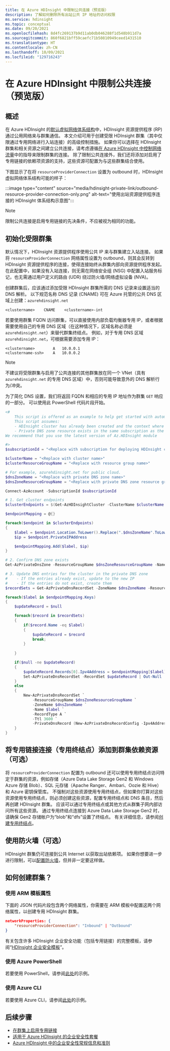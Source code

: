 ```yaml
---
title: 在 Azure HDInsight 中限制公共连接（预览版）
description: 了解如何删除所有出站公共 IP 地址的访问权限
ms.service: hdinsight
ms.topic: conceptual
ms.date: 09/20/2021
ms.openlocfilehash: 8d4fc269137b9d11ab0db046288f1d548b911d7a
ms.sourcegitcommit: 860f6821bff59caefc71b50810949ceed1431510
ms.translationtype: HT
ms.contentlocale: zh-CN
ms.lasthandoff: 10/09/2021
ms.locfileid: "129716243"
---
```

# <a name="restrict-public-connectivity-in-azure-hdinsight-preview"></a>在 Azure HDInsight 中限制公共连接（预览版）

## <a name="overview"></a>概述
在 Azure HDInsight 的[默认虚拟网络体系结构](./hdinsight-virtual-network-architecture.md)中，HDInsight 资源提供程序 (RP) 通过公用网络来与群集通信。 本文介绍可用于创建受限 HDInsight 群集（其中仅限通过专用网络进行入站连接）的高级控制措施。 如果你可以选择在 HDInsight 群集和相关资源之间建立公共连接，请考虑遵循[在 Azure HDInsight 中控制网络流量](./control-network-traffic.md)中的指导来限制群集的连接。 除了限制公共连接外，我们还将添加对启用了专用链接的依赖项资源的支持，这些资源可配置为与这些群集结合使用。

下图显示了在将 `resourceProviderConnection` 设置为 outbound 时，HDInsight 虚拟网络体系结构可能的样子：

:::image type="content" source="media/hdinsight-private-link/outbound-resource-provider-connection-only.png" alt-text="使用出站资源提供程序连接的 HDInsight 体系结构示意图":::

> [!NOTE]
> 限制公共连接是启用专用链接的先决条件，不应被视为相同的功能。

## <a name="initialize-a-restricted-cluster"></a>初始化受限群集

默认情况下，HDInsight 资源提供程序使用公共 IP 来与群集建立入站连接。 如果将 `resourceProviderConnection` 网络属性设置为 outbound，则其会反转到 HDInsight 资源提供程序的连接，使得连接始终从群集内部向资源提供程序发起。 在此配置中，如果没有入站连接，则无需在网络安全组 (NSG) 中配置入站服务标记，也无需通过用户定义的路由 (UDR) 绕过防火墙/网络虚拟设备 (NVA)。

创建群集后，应该通过添加受限 HDInsight 群集所需的 DNS 记录来设置适当的 DNS 解析。 以下规范名称 DNS 记录 (CNAME) 可在 Azure 托管的公共 DNS 区域上创建：`azurehdinsight.net`

```dns
<clustername>    CNAME    <clustername>-int
```

若要使用群集 FQDN 访问群集，可以直接使用内部负载均衡器专用 IP，或者根据需要使用自己的专用 DNS 区域（在这种情况下，区域名称必须是 `azurehdinsight.net`）来替代群集终结点。 例如，对于专用 DNS 区域 `azurehdinsight.net`，可根据需要添加专用 IP：

```dns
<clustername>        A   10.0.0.1
<clustername-ssh>    A   10.0.0.2
```

> [!NOTE]
> 不建议将受限群集与启用了公共连接的其他群集放在同一个 VNet（具有 `azurehdinsight.net` 的专用 DNS 区域）中，否则可能导致意外的 DNS 解析行为/冲突。

为了简化 DNS 设置，我们将返回 FQDN 和相应的专用 IP 地址作为群集 `GET` 响应的一部分。 可以使用此 PowerShell 代码片段开始。

```powershell
<#
    This script is offered as an example to help get started with automation and can be adjusted based on your needs.
    This script assumes:
    - HDInsight cluster has already been created and the context where this script is run has permissions to read/write resources in the same resource group.
    - Private DNS zone resource exists in the same subscription as the HDInsight cluster.
We recommend that you use the latest version of Az.HDInsight module

#>
$subscriptionId = "<Replace with subscription for deploying HDInsight clusters, and containing private DNS zone resource>"

$clusterName = "<Replace with cluster name>"
$clusterResourceGroupName = "<Replace with resource group name>"

# For example, azurehdinsight.net for public cloud.
$dnsZoneName = "<Replace with private DNS zone name>"
$dnsZoneResourceGroupName = "<Replace with private DNS zone resource group name>"

Connect-AzAccount -SubscriptionId $subscriptionId

# 1. Get cluster endpoints
$clusterEndpoints = $(Get-AzHDInsightCluster -ClusterName $clusterName ` -ResourceGroupName $clusterResourceGroupName).ConnectivityEndpoints

$endpointMapping = @{}

foreach($endpoint in $clusterEndpoints)
{
    $label = $endpoint.Location.ToLower().Replace(".$dnsZoneName".ToLower(), "")
    $ip = $endpoint.PrivateIPAddress

    $endpointMapping.Add($label, $ip)
}

# 2. Confirm DNS zone exists
Get-AzPrivateDnsZone -ResourceGroupName $dnsZoneResourceGroupName -Name $dnsZoneName -ErrorAction Stop

# 3. Update DNS entries for the cluster in the private DNS zone
#    - If the entries already exist, update to the new IP
#    - If the entries do not exist, create them
$recordSets = Get-AzPrivateDnsRecordSet -ZoneName $dnsZoneName -ResourceGroupName $dnsZoneResourceGroupName -RecordType A

foreach($label in $endpointMapping.Keys)
{
    $updateRecord = $null

    foreach($record in $recordSets)
    {
        if($record.Name -eq $label)
        {
            $updateRecord = $record
            break;
        }
        
    }

    if($null -ne $updateRecord)
    {
        $updateRecord.Records[0].Ipv4Address = $endpointMapping[$label]
        Set-AzPrivateDnsRecordSet -RecordSet $updateRecord | Out-Null
    }
    else
    {
        New-AzPrivateDnsRecordSet `
            -ResourceGroupName $dnsZoneResourceGroupName `
            -ZoneName $dnsZoneName `
            -Name $label `
            -RecordType A `
            -Ttl 3600 `
            -PrivateDnsRecord (New-AzPrivateDnsRecordConfig -Ipv4Address $endpointMapping[$label]) | Out-Null
    }
}

```

## <a name="adding-private-link-connectivity-private-endpoints-to-cluster-dependent-resources-optional"></a>将专用链接连接（专用终结点）添加到群集依赖资源（可选）

将 `resourceProviderConnection` 配置为 outbound 还可以使用专用终结点访问特定于群集的资源，例如存储（Azure Data Lake Storage Gen2 和 Windows Azure 存储 Blob）、SQL 元存储（Apache Ranger、Ambari、Oozie 和 Hive）和 Azure 密钥保管库。 不强制对这些资源使用专用终结点，但如果你打算对这些资源使用专用终结点，则必须创建这些资源，配置专用终结点和 DNS 条目，然后再创建 HDInsight 群集。 应该可以通过专用终结点或其他方式从群集子网内部访问所有这些资源。
通过专用终结点连接到 Azure Data Lake Storage Gen2 时，请确保 Gen2 存储帐户为“blob”和“dfs”设置了终结点。 有关详细信息，请参阅[创建专用终结点](../private-link/create-private-endpoint-portal.md)。

## <a name="using-firewall-optional"></a>使用防火墙（可选）
HDInsight 群集仍可连接到公共 Internet 以获取出站依赖项。 如果你想要进一步进行限制，可以[配置防火墙](./hdinsight-restrict-outbound-traffic.md)，但并非一定要这样做。

## <a name="how-to-create-clusters"></a>如何创建群集？
### <a name="use-arm-template-properties"></a>使用 ARM 模板属性

下面的 JSON 代码片段包含两个网络属性，你需要在 ARM 模板中配置这两个网络属性，以创建专用 HDInsight 群集。

```json
networkProperties: {
    "resourceProviderConnection": "Inbound" | "Outbound"
}
```

有关包含许多 HDInsight 企业安全功能（包括专用链接）的完整模板，请参阅“[HDInsight 企业安全模板](https://github.com/Azure-Samples/hdinsight-enterprise-security/tree/main/ESP-HIB-PL-Template)”。

### <a name="use-azure-powershell"></a>使用 Azure PowerShell

若要使用 PowerShell，请参阅[此处](/powershell/module/az.hdinsight/new-azhdinsightcluster#example-4--create-an-azure-hdinsight-cluster-with-relay-outbound-and-private-link-feature)的示例。

### <a name="use-azure-cli"></a>使用 Azure CLI
若要使用 Azure CLI，请参阅[此处](/cli/azure/hdinsight#az_hdinsight_create-examples)的示例。

## <a name="next-steps"></a>后续步骤

* [在群集上启用专用链接](./hdinsight-private-link.md)
* [适用于 Azure HDInsight 的企业安全性套餐](enterprise-security-package.md)
* [Azure HDInsight 中的企业安全性常规信息和准则](./domain-joined/general-guidelines.md)
